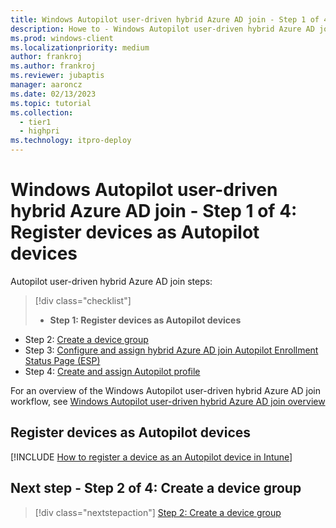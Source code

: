 ```yaml
---
title: Windows Autopilot user-driven hybrid Azure AD join - Step 1 of 4 - Register devices as Autopilot devices
description: Howe to - Windows Autopilot user-driven hybrid Azure AD join - Step 1 of 4 - Register devices as Autopilot devices.
ms.prod: windows-client
ms.localizationpriority: medium
author: frankroj
ms.author: frankroj
ms.reviewer: jubaptis
manager: aaroncz
ms.date: 02/13/2023
ms.topic: tutorial
ms.collection: 
  - tier1
  - highpri
ms.technology: itpro-deploy
---
```


# Windows Autopilot user-driven hybrid Azure AD join - Step 1 of 4: Register devices as Autopilot devices

Autopilot user-driven hybrid Azure AD join steps:
> [!div class="checklist"]
> - **Step 1: Register devices as Autopilot devices**
- Step 2: [Create a device group](autopilot-user-driven-haad-2-create-device-group.md)
- Step 3: [Configure and assign hybrid Azure AD join Autopilot Enrollment Status Page (ESP)](autopilot-user-driven-haad-3-configure-and-assign-esp.md)
- Step 4: [Create and assign Autopilot profile](autopilot-user-driven-haad-4-create-and-assign-autopilot-profile.md)

For an overview of the Windows Autopilot user-driven hybrid Azure AD join workflow, see [Windows Autopilot user-driven hybrid Azure AD join overview](autopilot-user-driven-haad-workflow.md)

## Register devices as Autopilot devices

[!INCLUDE [How to register a device as an Autopilot device in Intune](includes/register-autopilot-device.md)]

## Next step - Step 2 of 4: Create a device group

> [!div class="nextstepaction"]
> [Step 2: Create a device group](autopilot-user-driven-haad-2-create-device-group.md)

